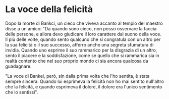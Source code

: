 # La voce della felicità

Dopo la morte di Bankci, un cieco che viveva accanto al tempio del maestro disse a un amico: "Da quando sono cieco, non posso osservare la faccia delle persone, e allora devo giudicare il loro carattere dal suono della voce. Il più delle volte, quando sento qualcuno che si congratula con un altro per la sua felicità o il suo successo, afferro anche una segreta sfumatura di invidia. Quando uno esprime il suo rammarico per la disgrazia di un altro, sento il piacere e la soddisfazione, come se quello che si rammarica sia in realtà contento che nel suo proprio mondo ci sia ancora qualcosa da guadagnare.

"La voce di Bankei, però, sin dalla prima volta che l'ho sentita, è stata sempre sincera. Quando lui esprimeva la felicità non ho mai sentito null'altro che la felicità, e quando esprimeva il dolore, il dolore era l'unico sentimento che io sentissi".
